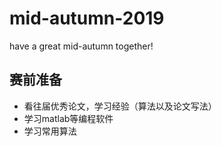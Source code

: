 # mid-autumn-2019
have a great mid-autumn together!

## 赛前准备
- 看往届优秀论文，学习经验（算法以及论文写法）
- 学习matlab等编程软件
- 学习常用算法
